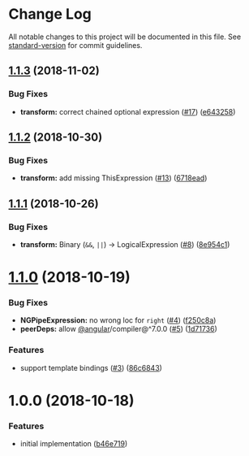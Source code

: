 # Change Log

All notable changes to this project will be documented in this file. See [standard-version](https://github.com/conventional-changelog/standard-version) for commit guidelines.

<a name="1.1.3"></a>
## [1.1.3](https://github.com/ikatyang/angular-estree-parser/compare/v1.1.2...v1.1.3) (2018-11-02)


### Bug Fixes

* **transform:** correct chained optional expression ([#17](https://github.com/ikatyang/angular-estree-parser/issues/17)) ([e643258](https://github.com/ikatyang/angular-estree-parser/commit/e643258))



<a name="1.1.2"></a>
## [1.1.2](https://github.com/ikatyang/angular-estree-parser/compare/v1.1.1...v1.1.2) (2018-10-30)


### Bug Fixes

* **transform:** add missing ThisExpression ([#13](https://github.com/ikatyang/angular-estree-parser/issues/13)) ([6718ead](https://github.com/ikatyang/angular-estree-parser/commit/6718ead))



<a name="1.1.1"></a>
## [1.1.1](https://github.com/ikatyang/angular-estree-parser/compare/v1.1.0...v1.1.1) (2018-10-26)


### Bug Fixes

* **transform:** Binary (`&&`, `||`) -> LogicalExpression ([#8](https://github.com/ikatyang/angular-estree-parser/issues/8)) ([8e954c1](https://github.com/ikatyang/angular-estree-parser/commit/8e954c1))



<a name="1.1.0"></a>
# [1.1.0](https://github.com/ikatyang/angular-estree-parser/compare/v1.0.0...v1.1.0) (2018-10-19)


### Bug Fixes

* **NGPipeExpression:** no wrong loc for `right` ([#4](https://github.com/ikatyang/angular-estree-parser/issues/4)) ([f250c8a](https://github.com/ikatyang/angular-estree-parser/commit/f250c8a))
* **peerDeps:** allow [@angular](https://github.com/angular)/compiler@^7.0.0 ([#5](https://github.com/ikatyang/angular-estree-parser/issues/5)) ([1d71736](https://github.com/ikatyang/angular-estree-parser/commit/1d71736))


### Features

* support template bindings ([#3](https://github.com/ikatyang/angular-estree-parser/issues/3)) ([86c6843](https://github.com/ikatyang/angular-estree-parser/commit/86c6843))



<a name="1.0.0"></a>
# 1.0.0 (2018-10-18)


### Features

* initial implementation ([b46e719](https://github.com/ikatyang/angular-estree-parser/commit/b46e719))
